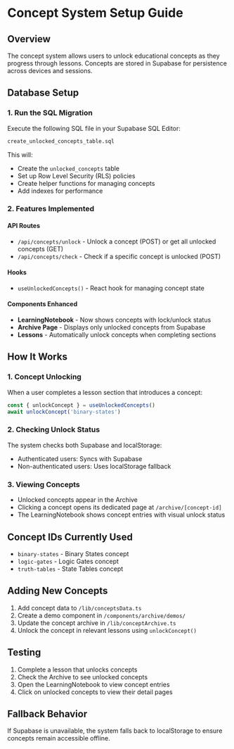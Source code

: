 # Concept System Setup Guide

## Overview
The concept system allows users to unlock educational concepts as they progress through lessons. Concepts are stored in Supabase for persistence across devices and sessions.

## Database Setup

### 1. Run the SQL Migration
Execute the following SQL file in your Supabase SQL Editor:
```bash
create_unlocked_concepts_table.sql
```

This will:
- Create the `unlocked_concepts` table
- Set up Row Level Security (RLS) policies
- Create helper functions for managing concepts
- Add indexes for performance

### 2. Features Implemented

#### API Routes
- `/api/concepts/unlock` - Unlock a concept (POST) or get all unlocked concepts (GET)
- `/api/concepts/check` - Check if a specific concept is unlocked (POST)

#### Hooks
- `useUnlockedConcepts()` - React hook for managing concept state

#### Components Enhanced
- **LearningNotebook** - Now shows concepts with lock/unlock status
- **Archive Page** - Displays only unlocked concepts from Supabase
- **Lessons** - Automatically unlock concepts when completing sections

## How It Works

### 1. Concept Unlocking
When a user completes a lesson section that introduces a concept:
```javascript
const { unlockConcept } = useUnlockedConcepts()
await unlockConcept('binary-states')
```

### 2. Checking Unlock Status
The system checks both Supabase and localStorage:
- Authenticated users: Syncs with Supabase
- Non-authenticated users: Uses localStorage fallback

### 3. Viewing Concepts
- Unlocked concepts appear in the Archive
- Clicking a concept opens its dedicated page at `/archive/[concept-id]`
- The LearningNotebook shows concept entries with visual unlock status

## Concept IDs Currently Used
- `binary-states` - Binary States concept
- `logic-gates` - Logic Gates concept  
- `truth-tables` - State Tables concept

## Adding New Concepts

1. Add concept data to `/lib/conceptsData.ts`
2. Create a demo component in `/components/archive/demos/`
3. Update the concept archive in `/lib/conceptArchive.ts`
4. Unlock the concept in relevant lessons using `unlockConcept()`

## Testing

1. Complete a lesson that unlocks concepts
2. Check the Archive to see unlocked concepts
3. Open the LearningNotebook to view concept entries
4. Click on unlocked concepts to view their detail pages

## Fallback Behavior
If Supabase is unavailable, the system falls back to localStorage to ensure concepts remain accessible offline.